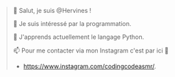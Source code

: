 > 👋 Salut, je suis @Hervines !
>
> 👀 Je suis intéressé par la programmation.
>
> 🌱 J'apprends actuellement le langage Python.
>
> 📫 Pour me contacter via mon Instagram c'est par ici 🤜 
> - https://www.instagram.com/codingcodeasmr/.

